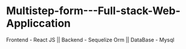 # Multistep-form---Full-stack-Web-Appliccation
Frontend - React JS  ||  Backend - Sequelize Orm  || DataBase - Mysql
